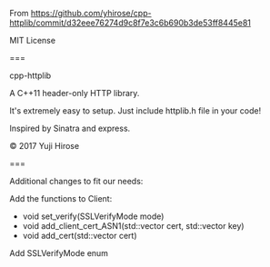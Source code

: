 From https://github.com/yhirose/cpp-httplib/commit/d32eee76274d9c8f7e3c6b690b3de53ff8445e81

MIT License

===

cpp-httplib

A C++11 header-only HTTP library.

It's extremely easy to setup. Just include httplib.h file in your code!

Inspired by Sinatra and express.

© 2017 Yuji Hirose

===

Additional changes to fit our needs:

Add the functions to Client:
- void set_verify(SSLVerifyMode mode)
- void add_client_cert_ASN1(std::vector<unsigned char> cert, std::vector<unsigned char> key)
- void add_cert(std::vector<unsigned char> cert)

Add SSLVerifyMode enum
